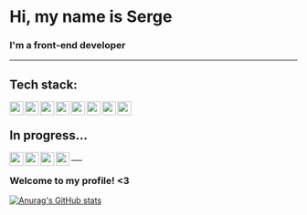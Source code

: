 # **Hi, my name is Serge**
### I'm a front-end developer
___
## Tech stack:
<img align="left" width="24px" src="https://cdn.jsdelivr.net/gh/devicons/devicon/icons/html5/html5-original.svg" />
<img align="left" width="24px" src="https://cdn.jsdelivr.net/gh/devicons/devicon/icons/css3/css3-original.svg" />
<img align="left" width="24px" src="https://cdn.jsdelivr.net/gh/devicons/devicon/icons/sass/sass-original.svg" />
<img align="left" width="24px" src="https://cdn.jsdelivr.net/gh/devicons/devicon/icons/gulp/gulp-plain.svg" />
<img align="left" width="24px" src="https://cdn.jsdelivr.net/gh/devicons/devicon/icons/react/react-original.svg" />
<img align="left" width="24px" src="https://cdn.jsdelivr.net/gh/devicons/devicon/icons/javascript/javascript-original.svg" />
<img align="left" width="24px" src="https://cdn.jsdelivr.net/gh/devicons/devicon/icons/typescript/typescript-original.svg" />
<img align="left" width="24px" src="https://cdn.jsdelivr.net/gh/devicons/devicon/icons/figma/figma-original.svg" />

<br />

## In progress...
<img align="left" width="24px" src="https://cdn.jsdelivr.net/gh/devicons/devicon/icons/redux/redux-original.svg" />
<img align="left" width="24px" src="https://cdn.jsdelivr.net/gh/devicons/devicon/icons/threejs/threejs-original.svg" />
<img align="left" width="24px" src="https://cdn.jsdelivr.net/gh/devicons/devicon/icons/nextjs/nextjs-original-wordmark.svg" />
<img align="left" width="24px" src="https://cdn.jsdelivr.net/gh/devicons/devicon/icons/tailwindcss/tailwindcss-plain.svg" />
___

### Welcome to my profile! <3

[![Anurag's GitHub stats](https://github-readme-stats.vercel.app/api?username=g4rv&hide=prs,issues&show_icons=true&theme=nightowl)](https://github.com/anuraghazra/github-readme-stats)
